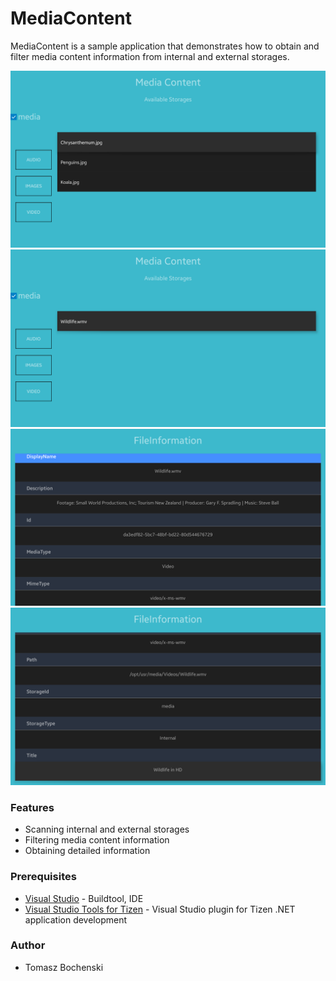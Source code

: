 # MediaContent
MediaContent is a sample application that demonstrates how to obtain and filter media content information from internal and external storages.

![MainPageImages](./Screenshots/main_page_images.png)
![MainPageVideos](./Screenshots/main_page_videos.png)
![FileInformation1](./Screenshots/file_information_page_1.png)
![FileInformation2](./Screenshots/file_information_page_2.png)

### Features
* Scanning internal and external storages
* Filtering media content information
* Obtaining detailed information

### Prerequisites
* [Visual Studio](https://www.visualstudio.com/) - Buildtool, IDE
* [Visual Studio Tools for Tizen](https://developer.tizen.org/development/tizen-.net-preview/visual-studio-tools-tizen) - Visual Studio plugin for Tizen .NET application development

### Author
* Tomasz Bochenski
